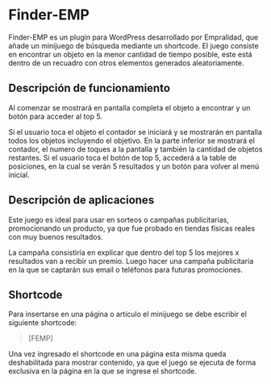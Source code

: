# Finder-EMP

Finder-EMP es un plugin para WordPress desarrollado por Empralidad, que añade un minijuego de búsqueda mediante un shortcode. El juego consiste en encontrar un objeto en la menor cantidad de tiempo posible, este está dentro de un recuadro con otros elementos generados aleatoriamente.

## Descripción de funcionamiento
Al comenzar se mostrará en pantalla completa el objeto a encontrar y un botón para acceder al top 5.

Si el usuario toca el objeto el contador se iniciará y se mostrarán en pantalla todos los objetos incluyendo el objetivo. En la parte inferior se mostrará el contador, el numero de toques a la pantalla y también la cantidad de objetos restantes. Si el usuario toca el botón de top 5, accederá a la table de posiciones, en la cual se verán 5 resultados y un botón para volver al menú inicial.

## Descripción de aplicaciones
Este juego es ideal para usar en sorteos o campañas publicitarias, promocionando un producto, ya que fue probado en tiendas físicas reales con muy buenos resultados.

La campaña consistiría en explicar que dentro del top 5 los mejores x resultados van a recibir un premio. Luego hacer una campaña publicitaria en la que se captarán sus email o teléfonos para futuras promociones. 


## Shortcode

Para insertarse en una página o artículo el minijuego se debe escribir el siguiente shortcode:

> [FEMP]

Una vez ingresado el shortcode en una página esta misma queda deshabilitada para mostrar contenido, ya que el juego se ejecuta de forma exclusiva en la página en la que se ingrese el shortcode.
